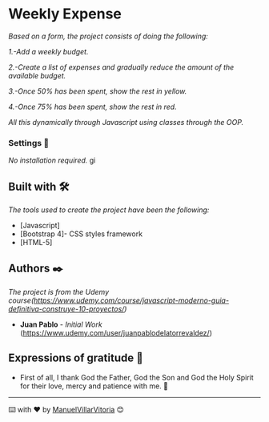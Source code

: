 # Weekly Expense

_Based on a form, the project consists of doing the following:_

_1.-Add a weekly budget._

_2.-Create a list of expenses and gradually reduce the amount of the available budget._

_3.-Once 50% has been spent, show the rest in yellow._

_4.-Once 75% has been spent, show the rest in red._

_All this dynamically through Javascript using classes through the OOP._

### Settings 🔧

_No installation required._
gi
## Built with 🛠️

_The tools used to create the project have been the following:_

* [Javascript]
* [Bootstrap 4]- CSS styles framework
* [HTML-5]

## Authors ✒️

_The project is from the Udemy course(https://www.udemy.com/course/javascript-moderno-guia-definitiva-construye-10-proyectos/)_

* **Juan Pablo** - *Initial Work* (https://www.udemy.com/user/juanpablodelatorrevaldez/)


## Expressions of gratitude 🎁

* First of all, I thank God the Father, God the Son and God the Holy Spirit for their love, mercy and patience with me. 📢

---
⌨️ with ❤️ by [ManuelVillarVitoria](https://github.com/ManuelVillarVitoria) 😊
